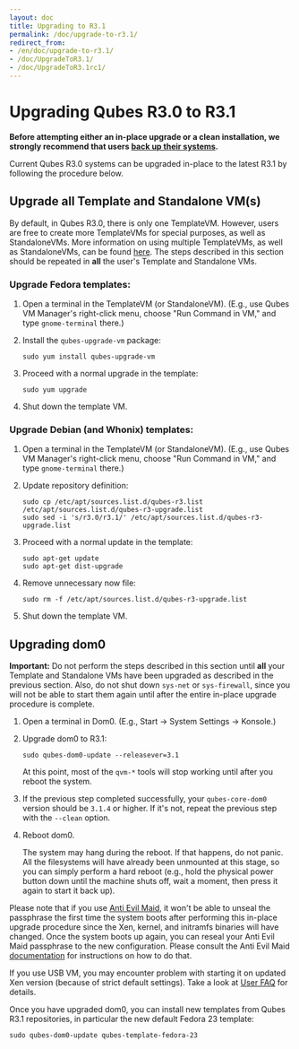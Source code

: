 ```yaml
---
layout: doc
title: Upgrading to R3.1
permalink: /doc/upgrade-to-r3.1/
redirect_from:
- /en/doc/upgrade-to-r3.1/
- /doc/UpgradeToR3.1/
- /doc/UpgradeToR3.1rc1/
---
```


# Upgrading Qubes R3.0 to R3.1

**Before attempting either an in-place upgrade or a clean installation, we
strongly recommend that users [back up their systems](/doc/backup-restore/).**

Current Qubes R3.0 systems can be upgraded in-place to the latest R3.1
by following the procedure below.

## Upgrade all Template and Standalone VM(s)

By default, in Qubes R3.0, there is only one TemplateVM. However, users are
free to create more TemplateVMs for special purposes, as well as StandaloneVMs.
More information on using multiple TemplateVMs, as well as StandaloneVMs, can be
found [here](/doc/software-update-vm/). The steps described in this
section should be repeated in **all** the user's Template and Standalone VMs.

### Upgrade Fedora templates:

1. Open a terminal in the TemplateVM (or StandaloneVM). (E.g., use Qubes VM
    Manager's right-click menu, choose "Run Command in VM," and type
    `gnome-terminal` there.)

2. Install the `qubes-upgrade-vm` package:

    ```
    sudo yum install qubes-upgrade-vm
    ```

3. Proceed with a normal upgrade in the template:

    ```
    sudo yum upgrade
    ```

4. Shut down the template VM.

### Upgrade Debian (and Whonix) templates:

1. Open a terminal in the TemplateVM (or StandaloneVM). (E.g., use Qubes VM
    Manager's right-click menu, choose "Run Command in VM," and type
    `gnome-terminal` there.)

2. Update repository definition:

    ```
    sudo cp /etc/apt/sources.list.d/qubes-r3.list /etc/apt/sources.list.d/qubes-r3-upgrade.list
    sudo sed -i 's/r3.0/r3.1/' /etc/apt/sources.list.d/qubes-r3-upgrade.list
    ```

3. Proceed with a normal update in the template:

    ```
    sudo apt-get update
    sudo apt-get dist-upgrade
    ```

4. Remove unnecessary now file:

    ```
    sudo rm -f /etc/apt/sources.list.d/qubes-r3-upgrade.list
    ```

5. Shut down the template VM.

## Upgrading dom0

**Important:** Do not perform the steps described in this section until **all**
your Template and Standalone VMs have been upgraded as described in the previous
section. Also, do not shut down `sys-net` or `sys-firewall`, since you will not
be able to start them again until after the entire in-place upgrade procedure is
complete.

1. Open a terminal in Dom0. (E.g., Start -\> System Settings -\> Konsole.)

2. Upgrade dom0 to R3.1:

    ```
    sudo qubes-dom0-update --releasever=3.1
    ```

    At this point, most of the `qvm-*` tools will stop working until after you
    reboot the system.

3. If the previous step completed successfully, your `qubes-core-dom0` version
    should be `3.1.4` or higher. If it's not, repeat the previous step with the
    `--clean` option.

4. Reboot dom0.
    
    The system may hang during the reboot. If that happens, do not panic. All
    the filesystems will have already been unmounted at this stage, so you can
    simply perform a hard reboot (e.g., hold the physical power button down
    until the machine shuts off, wait a moment, then press it again to start it
    back up).

Please note that if you use [Anti Evil Maid](/doc/anti-evil-maid), it won't be
able to unseal the passphrase the first time the system boots after performing
this in-place upgrade procedure since the Xen, kernel, and initramfs binaries
will have changed. Once the system boots up again, you can reseal your Anti Evil
Maid passphrase to the new configuration. Please consult the Anti Evil Maid
[documentation](/doc/anti-evil-maid) for instructions on how to do that.

If you use USB VM, you may encounter problem with starting it on updated Xen
version (because of strict default settings). Take a look at 
[User FAQ](/faq/#i-created-a-usbvm-and-assigned-usb-controllers-to-it-now-the-usbvm-wont-boot)
for details.

Once you have upgraded dom0, you can install new templates from Qubes R3.1
repositories, in particular the new default Fedora 23 template:

```
sudo qubes-dom0-update qubes-template-fedora-23
```
